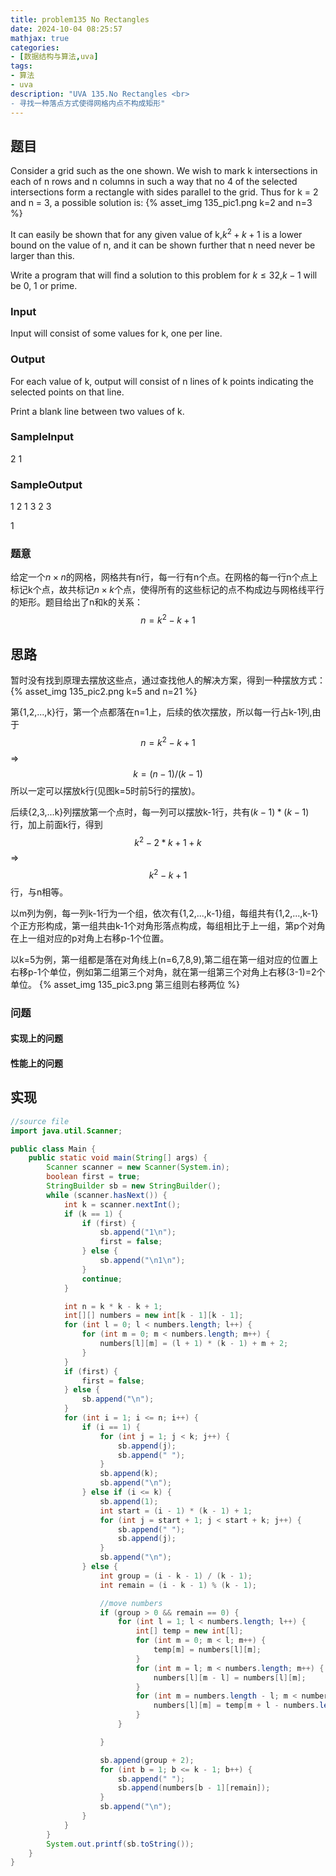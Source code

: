 ```yaml
---
title: problem135 No Rectangles
date: 2024-10-04 08:25:57
mathjax: true
categories:
- [数据结构与算法,uva]
tags:
- 算法
- uva
description: "UVA 135.No Rectangles <br>
- 寻找一种落点方式使得网格内点不构成矩形"
---
```


## 题目

Consider a grid such as the one shown. We wish to mark k intersections in each of n rows and n columns in such a way that no 4 of the selected intersections form a rectangle with sides parallel to the grid. Thus for k = 2 and n = 3, a possible solution is:
{% asset_img 135_pic1.png k=2 and n=3 %}

It can easily be shown that for any given value of k,$k^2 + k + 1$ is a lower bound on the value of n, and it can be shown further that n need never be larger than this.

Write a program that will find a solution to this problem for $k \leq 32$,$k - 1$ will be 0, 1 or prime.

### Input

Input will consist of some values for k, one per line.

### Output

For each value of k, output will consist of n lines of k points indicating the selected points on that line.

Print a blank line between two values of k.

### SampleInput

2
1

### SampleOutput

1 2
1 3
2 3

1

### 题意

给定一个$n\times n$的网格，网格共有n行，每一行有n个点。在网格的每一行n个点上标记k个点，故共标记$n\times k$个点，使得所有的这些标记的点不构成边与网格线平行的矩形。题目给出了n和k的关系：
$$ n=k^2-k+1 $$

## 思路

暂时没有找到原理去摆放这些点，通过查找他人的解决方案，得到一种摆放方式：
{% asset_img 135_pic2.png k=5 and n=21 %}

第{1,2,...,k}行，第一个点都落在n=1上，后续的依次摆放，所以每一行占k-1列,由于
$$n=k^2-k+1$$
=>
$$ k=(n-1)/(k-1) $$
所以一定可以摆放k行(见图k=5时前5行的摆放)。

后续{2,3,...k}列摆放第一个点时，每一列可以摆放k-1行，共有$(k-1)*(k-1)$行，加上前面k行，得到
$$ k^2-2*k+1+k $$
=>
$$ k^2-k+1 $$
行，与n相等。

以m列为例，每一列k-1行为一个组，依次有{1,2,...,k-1}组，每组共有{1,2,...,k-1}个正方形构成，第一组共由k-1个对角形落点构成，每组相比于上一组，第p个对角在上一组对应的p对角上右移p-1个位置。

以k=5为例，第一组都是落在对角线上(n=6,7,8,9),第二组在第一组对应的位置上右移p-1个单位，例如第二组第三个对角，就在第一组第三个对角上右移(3-1)=2个单位。
{% asset_img 135_pic3.png 第三组则右移两位 %}

### 问题

#### 实现上的问题

#### 性能上的问题

## 实现

```JAVA .{line-numbers}
//source file
import java.util.Scanner;

public class Main {
    public static void main(String[] args) {
        Scanner scanner = new Scanner(System.in);
        boolean first = true;
        StringBuilder sb = new StringBuilder();
        while (scanner.hasNext()) {
            int k = scanner.nextInt();
            if (k == 1) {
                if (first) {
                    sb.append("1\n");
                    first = false;
                } else {
                    sb.append("\n1\n");
                }
                continue;
            }

            int n = k * k - k + 1;
            int[][] numbers = new int[k - 1][k - 1];
            for (int l = 0; l < numbers.length; l++) {
                for (int m = 0; m < numbers.length; m++) {
                    numbers[l][m] = (l + 1) * (k - 1) + m + 2;
                }
            }
            if (first) {
                first = false;
            } else {
                sb.append("\n");
            }
            for (int i = 1; i <= n; i++) {
                if (i == 1) {
                    for (int j = 1; j < k; j++) {
                        sb.append(j);
                        sb.append(" ");
                    }
                    sb.append(k);
                    sb.append("\n");
                } else if (i <= k) {
                    sb.append(1);
                    int start = (i - 1) * (k - 1) + 1;
                    for (int j = start + 1; j < start + k; j++) {
                        sb.append(" ");
                        sb.append(j);
                    }
                    sb.append("\n");
                } else {
                    int group = (i - k - 1) / (k - 1);
                    int remain = (i - k - 1) % (k - 1);

                    //move numbers
                    if (group > 0 && remain == 0) {
                        for (int l = 1; l < numbers.length; l++) {
                            int[] temp = new int[l];
                            for (int m = 0; m < l; m++) {
                                temp[m] = numbers[l][m];
                            }
                            for (int m = l; m < numbers.length; m++) {
                                numbers[l][m - l] = numbers[l][m];
                            }
                            for (int m = numbers.length - l; m < numbers.length; m++) {
                                numbers[l][m] = temp[m + l - numbers.length];
                            }
                        }

                    }

                    sb.append(group + 2);
                    for (int b = 1; b <= k - 1; b++) {
                        sb.append(" ");
                        sb.append(numbers[b - 1][remain]);
                    }
                    sb.append("\n");
                }
            }
        }
        System.out.printf(sb.toString());
    }
}
```
